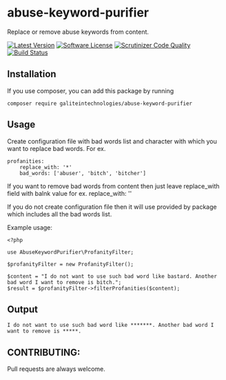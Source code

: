 # abuse-keyword-purifier
Replace or remove abuse keywords from content.

[![Latest Version](https://img.shields.io/packagist/v/nexuslinkservices/abuse-keyword-purifier.svg?style=flat-square)](https://packagist.org/packages/nexuslinkservices/abuse-keyword-purifier)
[![Software License](http://img.shields.io/badge/license-MIT-brightgreen.svg?style=flat-square)](LICENSE)
[![Scrutinizer Code Quality](https://scrutinizer-ci.com/g/nexuslinkservices/abuse-keyword-purifier/badges/quality-score.png?b=master)](https://scrutinizer-ci.com/g/nexuslinkservices/abuse-keyword-purifier/?branch=master)
[![Build Status](https://scrutinizer-ci.com/g/nexuslinkservices/abuse-keyword-purifier/badges/build.png?b=master)](https://scrutinizer-ci.com/g/nexuslinkservices/abuse-keyword-purifier/build-status/master)

## Installation

If you use composer, you can add this package by running 

````
composer require galiteintechnologies/abuse-keyword-purifier
````

## Usage

Create configuration file with bad words list and character with which you want to replace bad words. For ex.

```
profanities:
    replace_with: '*'
    bad_words: ['abuser', 'bitch', 'bitcher']
```

If you want to remove bad words from content then just leave replace_with field with balnk value for ex. replace_with: ''

If you do not create configuration file then it will use provided by package which includes all the bad words list.


Example usage:

```
<?php

use AbuseKeywordPurifier\ProfanityFilter;

$profanityFilter = new ProfanityFilter();

$content = "I do not want to use such bad word like bastard. Another bad word I want to remove is bitch.";
$result = $profanityFilter->filterProfanities($content);
```

## Output

```
I do not want to use such bad word like *******. Another bad word I want to remove is *****.
```

## CONTRIBUTING:

Pull requests are always welcome.
